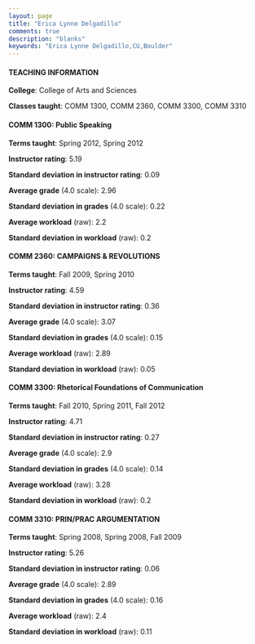```yaml
---
layout: page
title: "Erica Lynne Delgadillo" 
comments: true
description: "blanks"
keywords: "Erica Lynne Delgadillo,CU,Boulder"
---
```

<head>
<script src="https://ajax.googleapis.com/ajax/libs/jquery/2.1.3/jquery.min.js"></script>
<script src="https://dl.dropboxusercontent.com/s/pc42nxpaw1ea4o9/highcharts.js?dl=0"></script>
<!-- <script src="../assets/js/highcharts.js"></script> -->
<style type="text/css">@font-face {
	font-family: "Bebas Neue";
	src: url(https://www.filehosting.org/file/details/544349/BebasNeue Regular.otf) format("opentype");
	}
	h1.Bebas { 
		font-family: "Bebas Neue", Verdana, Tahoma;
	}
</style>
</head>
	   
#### TEACHING INFORMATION

**College**: College of Arts and Sciences

**Classes taught**: COMM 1300, COMM 2360, COMM 3300, COMM 3310

#### COMM 1300: Public Speaking

**Terms taught**: Spring 2012, Spring 2012

**Instructor rating**: 5.19

**Standard deviation in instructor rating**: 0.09

**Average grade** (4.0 scale): 2.96

**Standard deviation in grades** (4.0 scale): 0.22

**Average workload** (raw): 2.2

**Standard deviation in workload** (raw): 0.2

#### COMM 2360: CAMPAIGNS & REVOLUTIONS

**Terms taught**: Fall 2009, Spring 2010

**Instructor rating**: 4.59

**Standard deviation in instructor rating**: 0.36

**Average grade** (4.0 scale): 3.07

**Standard deviation in grades** (4.0 scale): 0.15

**Average workload** (raw): 2.89

**Standard deviation in workload** (raw): 0.05

#### COMM 3300: Rhetorical Foundations of Communication

**Terms taught**: Fall 2010, Spring 2011, Fall 2012

**Instructor rating**: 4.71

**Standard deviation in instructor rating**: 0.27

**Average grade** (4.0 scale): 2.9

**Standard deviation in grades** (4.0 scale): 0.14

**Average workload** (raw): 3.28

**Standard deviation in workload** (raw): 0.2

#### COMM 3310: PRIN/PRAC ARGUMENTATION

**Terms taught**: Spring 2008, Spring 2008, Fall 2009

**Instructor rating**: 5.26

**Standard deviation in instructor rating**: 0.06

**Average grade** (4.0 scale): 2.89

**Standard deviation in grades** (4.0 scale): 0.16

**Average workload** (raw): 2.4

**Standard deviation in workload** (raw): 0.11

